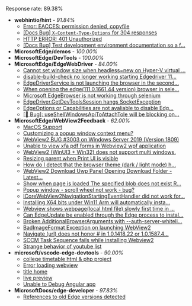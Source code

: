 Response rate: 89.38%

* **webhintio/hint** - _91.84%_
  * [Error: EACCES: permission denied, copyfile](https://github.com/webhintio/hint/issues/5432)
  * [[Docs Bug] `X-Content-Type-Options` for 304 responses](https://github.com/webhintio/hint/issues/5417)
  * [HTTP ERROR: 401 Unauthorized](https://github.com/webhintio/hint/issues/5362)
  * [[Docs Bug] Test development environment documentation so a f...](https://github.com/webhintio/hint/issues/5404)
* **MicrosoftEdge/demos** - _100.00%_
* **MicrosoftEdge/DevTools** - _100.00%_
* **MicrosoftEdge/EdgeWebDriver** - _84.00%_
  * [Cannot set window size when headless=new on Hyper-V virtual ...](https://github.com/MicrosoftEdge/EdgeWebDriver/issues/77)
  * [disable-build-check no longer working starting Edgedriver 11...](https://github.com/MicrosoftEdge/EdgeWebDriver/issues/76)
  * [EdgeDriverService is not launching the browser in the second...](https://github.com/MicrosoftEdge/EdgeWebDriver/issues/75)
  * [When opening the edge(111.0.1661.44 version) browser in sele...](https://github.com/MicrosoftEdge/EdgeWebDriver/issues/74)
  * [Microsoft EdgeBrowser is not working through selenium](https://github.com/MicrosoftEdge/EdgeWebDriver/issues/68)
  * [EdgeDriver.GetDevToolsSession hangs SocketException](https://github.com/MicrosoftEdge/EdgeWebDriver/issues/65)
  * [EdgeOptions or Capabilities are not avaliable to disable Edg...](https://github.com/MicrosoftEdge/EdgeWebDriver/issues/61)
  * [[🐛 Bug]: useShellWindowsApiToAttachToIe will be blocking on...](https://github.com/MicrosoftEdge/EdgeWebDriver/issues/34)
* **MicrosoftEdge/WebView2Feedback** - _62.00%_
  * [MacOS Support](https://github.com/MicrosoftEdge/WebView2Feedback/issues/3351)
  * [Customizing a popup window context menu?](https://github.com/MicrosoftEdge/WebView2Feedback/issues/3336)
  * [WebView2 BUG #3003 on Windows Server 2019 (Version 1809)](https://github.com/MicrosoftEdge/WebView2Feedback/issues/3333)
  * [Unable to view xfa pdf forms in Webview2 wpf application](https://github.com/MicrosoftEdge/WebView2Feedback/issues/3330)
  * [WebView2 (WinUI3 + Win32) does not support multi windows.](https://github.com/MicrosoftEdge/WebView2Feedback/issues/3323)
  * [Resizing parent when Print UI is visible](https://github.com/MicrosoftEdge/WebView2Feedback/issues/3350)
  * [How do I detect that the browser theme (dark / light mode) h...](https://github.com/MicrosoftEdge/WebView2Feedback/issues/3346)
  * [WebView2 Download Uwp Panel Opening Download Folder - Latest...](https://github.com/MicrosoftEdge/WebView2Feedback/issues/3343)
  * [Show when page is loaded The specified blob does not exist R...](https://github.com/MicrosoftEdge/WebView2Feedback/issues/3340)
  * [Popup window - scroll wheel not work - bug?](https://github.com/MicrosoftEdge/WebView2Feedback/issues/3322)
  * [ICoreWebView2NavigationStartingEventHandler did not work for...](https://github.com/MicrosoftEdge/WebView2Feedback/issues/3321)
  * [Installing X64 bits under Win11 Arm will automatically insta...](https://github.com/MicrosoftEdge/WebView2Feedback/issues/3320)
  * [Webview shows webpage(local html file) slowly first time in ...](https://github.com/MicrosoftEdge/WebView2Feedback/issues/3319)
  * [Can EdgeUpdate be enabled through the Edge process to instal...](https://github.com/MicrosoftEdge/WebView2Feedback/issues/3317)
  * [Broken AdditionalBrowserArguments with --auth-server-whiteli...](https://github.com/MicrosoftEdge/WebView2Feedback/issues/3315)
  * [BadImageFormat Exception on launching WebView2](https://github.com/MicrosoftEdge/WebView2Feedback/issues/3313)
  * [Navigate (url) does not honor # in 1.0.1418.22 or 1.0.1587.4...](https://github.com/MicrosoftEdge/WebView2Feedback/issues/3310)
  * [SCCM Task Sequence fails while installing Webview2](https://github.com/MicrosoftEdge/WebView2Feedback/issues/3303)
  * [Strange behavior of youtube list](https://github.com/MicrosoftEdge/WebView2Feedback/issues/3301)
* **microsoft/vscode-edge-devtools** - _90.00%_
  * [college timetable  html & php project](https://github.com/microsoft/vscode-edge-devtools/issues/1446)
  * [Error loading webview](https://github.com/microsoft/vscode-edge-devtools/issues/1445)
  * [title home](https://github.com/microsoft/vscode-edge-devtools/issues/1444)
  * [live preview](https://github.com/microsoft/vscode-edge-devtools/issues/1443)
  * [Unable to Debug Angular app](https://github.com/microsoft/vscode-edge-devtools/issues/1442)
* **MicrosoftDocs/edge-developer** - _97.83%_
  * [References to old Edge versions detected](https://github.com/MicrosoftDocs/edge-developer/issues/2526)